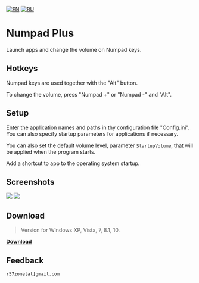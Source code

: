 [![EN](https://user-images.githubusercontent.com/9499881/33184537-7be87e86-d096-11e7-89bb-f3286f752bc6.png)](https://github.com/r57zone/Numpad-Plus/) 
[![RU](https://user-images.githubusercontent.com/9499881/27683795-5b0fbac6-5cd8-11e7-929c-057833e01fb1.png)](https://github.com/r57zone/Numpad-Plus/blob/master/README.RU.md) 
# Numpad Plus
Launch apps and change the volume on Numpad keys.

## Hotkeys
Numpad keys are used together with the "Alt" button.



To change the volume, press "Numpad +" or "Numpad -" and "Alt".

## Setup
Enter the application names and paths in thу configuration file "Config.ini". You can also specify startup parameters for applications if necessary.



You can also set the default volume level, parameter `StartupVolume`, that will be applied when the program starts.



Add a shortcut to app to the operating system startup.

## Screenshots
![](https://user-images.githubusercontent.com/9499881/81509130-987cc280-9319-11ea-90d1-fca3649899d6.PNG)
![](https://user-images.githubusercontent.com/9499881/81509116-83079880-9319-11ea-94b6-6deff09a2ba2.PNG)

## Download
>Version for Windows XP, Vista, 7, 8.1, 10.

**[Download](https://github.com/r57zone/Numpad-Plus/releases)**
## Feedback
`r57zone[at]gmail.com`